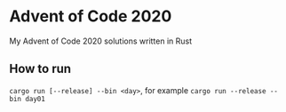 # Advent of Code 2020

My Advent of Code 2020 solutions written in Rust

## How to run

`cargo run [--release] --bin <day>`, for example `cargo run --release --bin day01`
